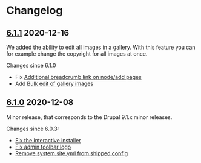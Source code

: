 # Changelog

## [6.1.1](https://github.com/thunder/thunder-distribution/tree/6.1.0) 2020-12-16

We added the ability to edit all images in a gallery. With this feature you can for example change the copyright for all images at once.

Changes since 6.1.0

- Fix [Additional breadcrumb link on node/add pages](https://www.drupal.org/node/3180882)
- Add [Bulk edit of gallery images](https://www.drupal.org/node/3187607)

## [6.1.0](https://github.com/thunder/thunder-distribution/tree/6.1.0) 2020-12-08

Minor release, that corresponds to the Drupal 9.1.x minor releases.

Changes since 6.0.3:

- [Fix the interactive installer](https://www.drupal.org/node/3181696)
- [Fix admin toolbar logo](https://www.drupal.org/node/3176562)
- [Remove system.site.yml from shipped config](https://www.drupal.org/node/3176823)
